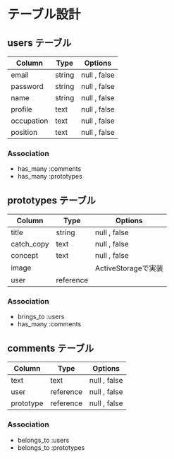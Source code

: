 # テーブル設計

## users テーブル

| Column     | Type   | Options      |
| ---------- | ------ | ------------ |
| email      | string | null , false |
| password   | string | null , false |
| name       | string | null , false |
| profile    | text   | null , false |
| occupation | text   | null , false |
| position   | text   | null , false |

### Association

- has_many :comments
- has_many :prototypes

## prototypes テーブル

| Column     | Type      | Options            |
| ---------- | --------- | ------------------ |
| title      | string    | null , false       |
| catch_copy | text      | null , false       |
| concept    | text      | null , false       |
| image      |           | ActiveStorageで実装 |
| user       | reference |                    |

### Association

- brings_to :users
- has_many :comments

## comments テーブル

| Column    | Type      | Options      |
| --------- | --------- | ------------ |
| text      | text      | null , false |
| user      | reference | null , false |
| prototype | reference | null , false |

### Association

- belongs_to :users
- belongs_to :prototypes


<!-- # README

This README would normally document whatever steps are necessary to get the
application up and running.

Things you may want to cover:

* Ruby version

* System dependencies

* Configuration

* Database creation

* Database initialization

* How to run the test suite

* Services (job queues, cache servers, search engines, etc.)

* Deployment instructions

* ... -->

